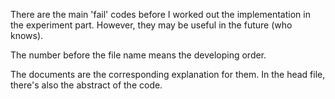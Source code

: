 There are the main 'fail' codes before I worked out the implementation in the experiment part. However, they may be useful in the future (who knows).

The number before the file name means the developing order.

The documents are the corresponding explanation for them. In the head file, there's also the abstract of the code.